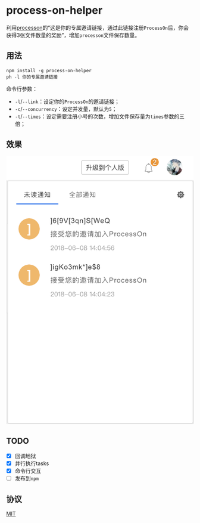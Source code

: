 # process-on-helper
利用[processon](https://www.processon.com/)的“这是你的专属邀请链接，通过此链接注册`ProcessOn`后，你会获得3张文件数量的奖励”，增加`processon`文件保存数量。

## 用法
```
npm install -g process-on-helper
ph -l 你的专属邀请链接
```

命令行参数：

* `-l`/`--link`：设定你的`ProcessOn`的邀请链接；
* `-c`/`--concurrency`：设定并发量，默认为`5`；
* `-t`/`--times`：设定需要注册小号的次数，增加文件保存量为`times`参数的三倍；

## 效果

![](./images/1.png)

## TODO
- [x] 回调地狱
- [x] 并行执行tasks
- [x] 命令行交互
- [ ] 发布到`npm`

## 协议
[MIT](./LICENSE)